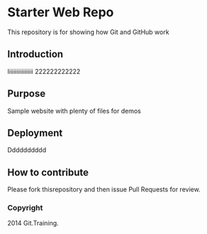 # Starter Web Repo

This repository is for showing how Git and GitHub work

## Introduction

Iiiiiiiiiiiiiiiii 222222222222

## Purpose

Sample website with plenty of files for demos

## Deployment

Dddddddddd

## How to contribute

Please fork thisrepository and then issue Pull Requests for review.

### Copyright

2014 Git.Training.
